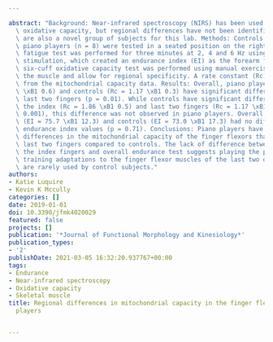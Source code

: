 ---
abstract: "Background: Near-infrared spectroscopy (NIRS) has been used to measure\
  \ oxidative capacity, but regional differences have not been identified. Piano players\
  \ are also a novel group of subjects for this lab. Methods: Controls (n = 13) and\
  \ piano players (n = 8) were tested in a seated position on the right forearm. A\
  \ fatigue test was performed for three minutes at 2, 4 and 6 Hz using electrical\
  \ stimulation, which created an endurance index (EI) as the forearm fatigued. A\
  \ six-cuff oxidative capacity test was performed using manual exercise to activate\
  \ the muscle and allow for regional specificity. A rate constant (Rc) was generated\
  \ from the mitochondrial capacity data. Results: Overall, piano players (Rc = 1.76\
  \ \xB1 0.6) and controls (Rc = 1.17 \xB1 0.3) have significant differences for the\
  \ last two fingers (p = 0.01). While controls have significant differences between\
  \ the index (Rc = 1.86 \xB1 0.5) and last two fingers (Rc = 1.17 \xB1 0.3) (p =\
  \ 0.001), this difference was not observed in piano players. Overall, piano players\
  \ (EI = 75.7 \xB1 12.3) and controls (EI = 73.0 \xB1 17.3) had no differences in\
  \ endurance index values (p = 0.71). Conclusions: Piano players have significant\
  \ differences in the mitochondrial capacity of the finger flexors that control the\
  \ last two fingers compared to controls. The lack of difference between groups in\
  \ the index fingers and overall endurance test suggests playing the piano produces\
  \ training adaptations to the finger flexor muscles of the last two digits, which\
  \ are rarely used by control subjects."
authors:
- Katie Luquire
- Kevin K Mccully
categories: []
date: 2019-01-01
doi: 10.3390/jfmk4020029
featured: false
projects: []
publication: '*Journal of Functional Morphology and Kinesiology*'
publication_types:
- '2'
publishDate: 2021-03-05 16:32:20.937767+00:00
tags:
- Endurance
- Near-infrared spectroscopy
- Oxidative capacity
- Skeletal muscle
title: Regional differences in mitochondrial capacity in the finger flexors of piano
  players

---
